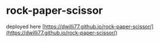 # rock-paper-scissor

deployed here [https://dwilli77.github.io/rock-paper-scissor/](https://dwilli77.github.io/rock-paper-scissor/)
